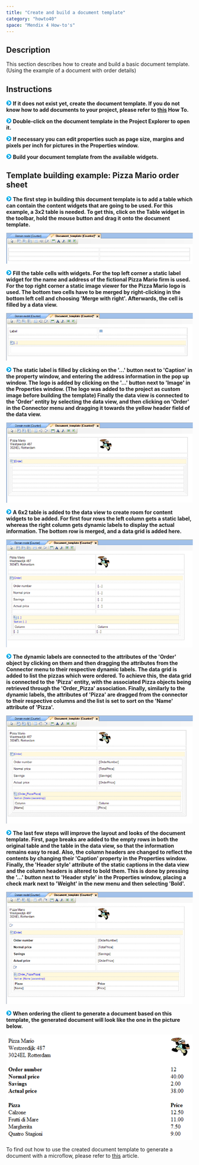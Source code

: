 ```yaml
---
title: "Create and build a document template"
category: "howto40"
space: "Mendix 4 How-to's"
---
```

## Description

This section describes how to create and build a basic document template. (Using the example of a document with order details)

## Instructions

![](attachments/819203/917932.png) **If it does not exist yet, create the document template. If you do not know how to add documents to your project, please refer to [this](add-documents-to-a-module) How To.**

![](attachments/819203/917932.png) **Double-click on the document template in the Project Explorer to open it.**

![](attachments/819203/917932.png) **If necessary you can edit properties such as page size, margins and pixels per inch for pictures in the Properties window.**

![](attachments/819203/917932.png) **Build your document template from the available widgets.**

## Template building example: Pizza Mario order sheet

![](attachments/819203/917932.png) **The first step in building this document template is to add a table which can contain the content widgets that are going to be used. For this example, a 3x2 table is needed. To get this, click on the Table widget in the toolbar, hold the mouse button and drag it onto the document template.**

![](attachments/2621548/2752591.png)

![](attachments/819203/917932.png) **Fill the table cells with widgets. For the top left corner a static label widget for the name and address of the fictional Pizza Mario firm is used. For the top right corner a static image viewer for the Pizza Mario logo is used. The bottom two cells have to be merged by right-clicking in the bottom left cell and choosing 'Merge with right'. Afterwards, the cell is filled by a data view.**

![](attachments/2621548/2752590.png)

![](attachments/819203/917932.png) **The static label is filled by clicking on the '...' button next to 'Caption' in the property window, and entering the address information in the pop up window. The logo is added by clicking on the '...' button next to 'Image' in the Properties window. (The logo was added to the project as custom image before building the template) Finally the data view is connected to the 'Order' entity by selecting the data view, and then clicking on 'Order' in the Connector menu and dragging it towards the yellow header field of the data view.**

![](attachments/2621548/2752597.png)

![](attachments/819203/917932.png) **A 6x2 table is added to the data view to create room for content widgets to be added. For first four rows the left column gets a static label, whereas the right column gets dynamic labels to display the actual information. The bottom row is merged, and a data grid is added here.**

![](attachments/2621548/2752592.png)

![](attachments/819203/917932.png) **The dynamic labels are connected to the attributes of the 'Order' object by clicking on them and then dragging the attributes from the Connector menu to their respective dynamic labels. The data grid is added to list the pizzas which were ordered. To achieve this, the data grid is connected to the 'Pizza' entity, with the associated Pizza objects being retrieved through the 'Order_Pizza' association. Finally, similarly to the dynamic labels, the attributes of 'Pizza' are dragged from the connector to their respective columns and the list is set to sort on the 'Name' attribute of 'Pizza'.**

![](attachments/2621548/2752593.png)

![](attachments/819203/917932.png) **The last few steps will improve the layout and looks of the document template. First, page breaks are added to the empty rows in both the original table and the table in the data view, so that the information remains easy to read. Also, the column headers are changed to reflect the contents by changing their 'Caption' property in the Properties window. Finally, the 'Header style' attribute of the static captions in the data view and the column headers is altered to bold them. This is done by pressing the '...' button next to 'Header style' in the Properties window, placing a check mark next to 'Weight' in the new menu and then selecting 'Bold'.**

![](attachments/2621548/2752595.png)

![](attachments/819203/917932.png) **When ordering the client to generate a document based on this template, the generated document will look like the one in the picture below.**

![](attachments/2621548/2752596.png)

To find out how to use the created document template to generate a document with a microflow, please refer to [this](generate-documents-using-document-templates) article.
